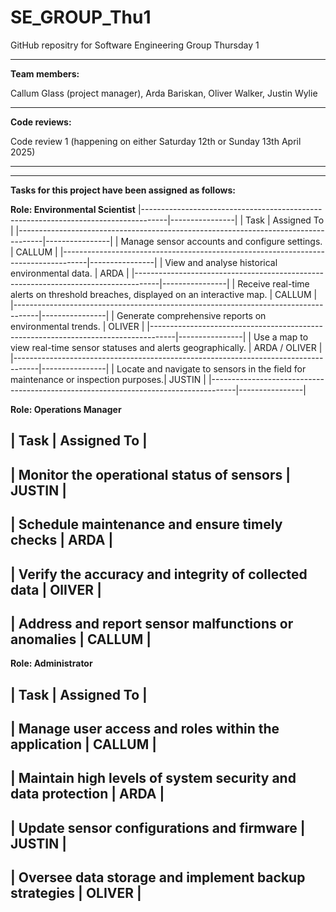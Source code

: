 # SE_GROUP_Thu1

GitHub repositry for Software Engineering Group Thursday 1

_____________________________________________________________________________________________________________

**Team members:**

Callum Glass (project manager), Arda Bariskan, Oliver Walker, Justin Wylie

_____________________________________________________________________________________________________________


**Code reviews:**

Code review 1 (happening on either Saturday 12th or Sunday 13th April 2025)

_____________________________________________________________________________________________________________


----------------------------------------------------------------------------
**Tasks for this project have been assigned as follows:**

**Role: Environmental Scientist**
|------------------------------------------------------------------------------------|----------------|
| Task                                                                               | Assigned To    |
|------------------------------------------------------------------------------------|----------------|
| Manage sensor accounts and configure settings.                                     |  CALLUM        |
|------------------------------------------------------------------------------------|----------------|
| View and analyse historical environmental data.                                    | ARDA           | 
|------------------------------------------------------------------------------------|----------------|
| Receive real-time alerts on threshold breaches, displayed on an interactive map.   | CALLUM         |
|------------------------------------------------------------------------------------|----------------|
| Generate comprehensive reports on environmental trends.                            | OLIVER         |
|------------------------------------------------------------------------------------|----------------|
| Use a map to view real-time sensor statuses and alerts geographically.             | ARDA / OLIVER  | 
|------------------------------------------------------------------------------------|----------------|
| Locate and navigate to sensors in the field for maintenance or inspection purposes.| JUSTIN         | 
|------------------------------------------------------------------------------------|----------------|


**Role:  Operations Manager**

| Task                                                                               | Assigned To    |
-------------------------------------------------------------------------------------------------------
| Monitor the operational status of sensors                                          | JUSTIN         |
-------------------------------------------------------------------------------------------------------
| Schedule maintenance and ensure timely checks                                      | ARDA           | 
-------------------------------------------------------------------------------------------------------
| Verify the accuracy and integrity of collected data                                | OlIVER         |
-------------------------------------------------------------------------------------------------------
| Address and report sensor malfunctions or anomalies                                | CALLUM         |
-------------------------------------------------------------------------------------------------------

 
**Role:  Administrator**


| Task                                                                               | Assigned To    |
-------------------------------------------------------------------------------------------------------
| Manage user access and roles within the application                                | CALLUM         |
-------------------------------------------------------------------------------------------------------
| Maintain high levels of system security and data protection                        | ARDA           | 
-------------------------------------------------------------------------------------------------------
| Update sensor configurations and firmware                                          | JUSTIN         |
-------------------------------------------------------------------------------------------------------
| Oversee data storage and implement backup strategies                               | OLIVER         |
-------------------------------------------------------------------------------------------------------
 








